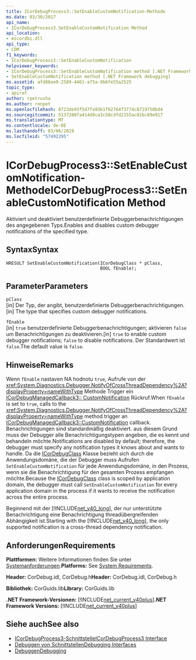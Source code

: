 ```yaml
---
title: ICorDebugProcess3::SetEnableCustomNotification-Methode
ms.date: 03/30/2017
api_name:
- ICorDebugProcess3.SetEnableCustomNotification Method
api_location:
- mscordbi.dll
api_type:
- COM
f1_keywords:
- ICorDebugProcess3::SetEnableCustomNotification
helpviewer_keywords:
- ICorDebugProcess3::SetEnableCustomNotification method [.NET Framework debugging]
- SetEnableCustomNotification method [.NET Framework debugging]
ms.assetid: afd88ee9-2589-4461-a75a-9b6fe55a2525
topic_type:
- apiref
author: rpetrusha
ms.author: ronpet
ms.openlocfilehash: 8723de93f5d7fa93b1f62764f3774c8719750bd4
ms.sourcegitcommit: 5137208fa414d9ca3c58cdfd2155ac81bc89e917
ms.translationtype: MT
ms.contentlocale: de-DE
ms.lasthandoff: 03/06/2019
ms.locfileid: "57492295"
---
```

# <a name="icordebugprocess3setenablecustomnotification-method"></a><span data-ttu-id="86220-102">ICorDebugProcess3::SetEnableCustomNotification-Methode</span><span class="sxs-lookup"><span data-stu-id="86220-102">ICorDebugProcess3::SetEnableCustomNotification Method</span></span>
<span data-ttu-id="86220-103">Aktiviert und deaktiviert benutzerdefinierte Debuggerbenachrichtigungen des angegebenen Typs.</span><span class="sxs-lookup"><span data-stu-id="86220-103">Enables and disables custom debugger notifications of the specified type.</span></span>  
  
## <a name="syntax"></a><span data-ttu-id="86220-104">Syntax</span><span class="sxs-lookup"><span data-stu-id="86220-104">Syntax</span></span>  
  
```  
HRESULT SetEnableCustomNotification(ICorDebugClass * pClass,  
                                    BOOL fEnable);  
```  
  
## <a name="parameters"></a><span data-ttu-id="86220-105">Parameter</span><span class="sxs-lookup"><span data-stu-id="86220-105">Parameters</span></span>  
 `pClass`  
 <span data-ttu-id="86220-106">[in] Der Typ, der angibt, benutzerdefinierte Debuggerbenachrichtigungen.</span><span class="sxs-lookup"><span data-stu-id="86220-106">[in] The type that specifies custom debugger notifications.</span></span>  
  
 `fEnable`  
 <span data-ttu-id="86220-107">[in] `true` benutzerdefinierte Debuggerbenachrichtigungen; aktivieren `false` um Benachrichtigungen zu deaktivieren.</span><span class="sxs-lookup"><span data-stu-id="86220-107">[in] `true` to enable custom debugger notifications; `false` to disable notifications.</span></span> <span data-ttu-id="86220-108">Der Standardwert ist `false`.</span><span class="sxs-lookup"><span data-stu-id="86220-108">The default value is `false`.</span></span>  
  
## <a name="remarks"></a><span data-ttu-id="86220-109">Hinweise</span><span class="sxs-lookup"><span data-stu-id="86220-109">Remarks</span></span>  
 <span data-ttu-id="86220-110">Wenn `fEnable` nastaven NA hodnotu `true`, Aufrufe von der <xref:System.Diagnostics.Debugger.NotifyOfCrossThreadDependency%2A?displayProperty=nameWithType> Methode Trigger ein [ICorDebugManagedCallback3:: CustomNotification](../../../../docs/framework/unmanaged-api/debugging/icordebugmanagedcallback3-customnotification-method.md) Rückruf.</span><span class="sxs-lookup"><span data-stu-id="86220-110">When `fEnable` is set to `true`, calls to the <xref:System.Diagnostics.Debugger.NotifyOfCrossThreadDependency%2A?displayProperty=nameWithType> method trigger an [ICorDebugManagedCallback3::CustomNotification](../../../../docs/framework/unmanaged-api/debugging/icordebugmanagedcallback3-customnotification-method.md) callback.</span></span> <span data-ttu-id="86220-111">Benachrichtigungen sind standardmäßig deaktiviert. aus diesem Grund muss der Debugger alle Benachrichtigungstypen angeben, die es kennt und behandeln möchte.</span><span class="sxs-lookup"><span data-stu-id="86220-111">Notifications are disabled by default; therefore, the debugger must specify any notification types it knows about and wants to handle.</span></span> <span data-ttu-id="86220-112">Da die [ICorDebugClass](../../../../docs/framework/unmanaged-api/debugging/icordebug-interface.md) Klasse bezieht sich durch die Anwendungsdomäne, die der Debugger muss Aufrufen `SetEnableCustomNotification` für jede Anwendungsdomäne, in den Prozess, wenn sie die Benachrichtigung für den gesamten Prozess empfangen möchte.</span><span class="sxs-lookup"><span data-stu-id="86220-112">Because the [ICorDebugClass](../../../../docs/framework/unmanaged-api/debugging/icordebug-interface.md) class is scoped by application domain, the debugger must call `SetEnableCustomNotification` for every application domain in the process if it wants to receive the notification across the entire process.</span></span>  
  
 <span data-ttu-id="86220-113">Beginnend mit der [!INCLUDE[net_v40_long](../../../../includes/net-v40-long-md.md)], der nur unterstützte Benachrichtigung eine Benachrichtigung threadübergreifenden Abhängigkeit ist.</span><span class="sxs-lookup"><span data-stu-id="86220-113">Starting with the [!INCLUDE[net_v40_long](../../../../includes/net-v40-long-md.md)], the only supported notification is a cross-thread dependency notification.</span></span>  
  
## <a name="requirements"></a><span data-ttu-id="86220-114">Anforderungen</span><span class="sxs-lookup"><span data-stu-id="86220-114">Requirements</span></span>  
 <span data-ttu-id="86220-115">**Plattformen:** Weitere Informationen finden Sie unter [Systemanforderungen](../../../../docs/framework/get-started/system-requirements.md).</span><span class="sxs-lookup"><span data-stu-id="86220-115">**Platforms:** See [System Requirements](../../../../docs/framework/get-started/system-requirements.md).</span></span>  
  
 <span data-ttu-id="86220-116">**Header:** CorDebug.idl, CorDebug.h</span><span class="sxs-lookup"><span data-stu-id="86220-116">**Header:** CorDebug.idl, CorDebug.h</span></span>  
  
 <span data-ttu-id="86220-117">**Bibliothek:** CorGuids.lib</span><span class="sxs-lookup"><span data-stu-id="86220-117">**Library:** CorGuids.lib</span></span>  
  
 <span data-ttu-id="86220-118">**.NET Framework-Versionen:** [!INCLUDE[net_current_v40plus](../../../../includes/net-current-v40plus-md.md)]</span><span class="sxs-lookup"><span data-stu-id="86220-118">**.NET Framework Versions:** [!INCLUDE[net_current_v40plus](../../../../includes/net-current-v40plus-md.md)]</span></span>  
  
## <a name="see-also"></a><span data-ttu-id="86220-119">Siehe auch</span><span class="sxs-lookup"><span data-stu-id="86220-119">See also</span></span>
- [<span data-ttu-id="86220-120">ICorDebugProcess3-Schnittstelle</span><span class="sxs-lookup"><span data-stu-id="86220-120">ICorDebugProcess3 Interface</span></span>](../../../../docs/framework/unmanaged-api/debugging/icordebugprocess3-interface.md)
- [<span data-ttu-id="86220-121">Debuggen von Schnittstellen</span><span class="sxs-lookup"><span data-stu-id="86220-121">Debugging Interfaces</span></span>](../../../../docs/framework/unmanaged-api/debugging/debugging-interfaces.md)
- [<span data-ttu-id="86220-122">Debuggen</span><span class="sxs-lookup"><span data-stu-id="86220-122">Debugging</span></span>](../../../../docs/framework/unmanaged-api/debugging/index.md)
